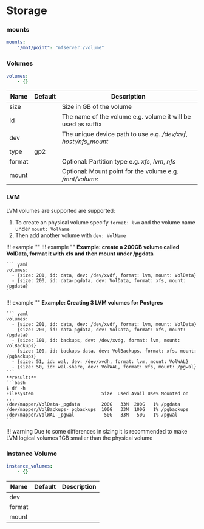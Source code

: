 # Storage

### mounts
```yaml
mounts:
    "/mnt/point": "nfserver:/volume"
```

### Volumes

```yaml
volumes:
    - {}
```

| Name   | Default | Description                                                  |
| ------ | ------- | ------------------------------------------------------------ |
| size   |         | Size in GB of the volume                                     |
| id     |         | The name of the volume e.g. volume it will be used as suffix |
| dev    |         | The unique device path to use e.g. */dev/xvf*, *host:/nfs_mount* |
| type   | gp2     |                                                              |
| format |         | Optional: Partition type e.g. *xfs*, *lvm*, *nfs*                  |
| mount  |         | Optional: Mount point for the volume e.g. */mnt/volume*        |


### LVM

LVM volumes are supported are supported:

1. To create an physical volume specify `format: lvm` and the volume name under `mount: VolName `
2. Then add another volume with `dev: VolName`

!!! example ""
    !!! example ""
    **Example: create a 200GB volume called VolData, format it with xfs and then mount under /pgdata**

    ``` yaml
    volumes:
      - {size: 201, id: data, dev: /dev/xvdf, format: lvm, mount: VolData}
      - {size: 200, id: data-pgdata, dev: VolData, format: xfs, mount: /pgdata}
    ```

!!! example ""
    **Example: Creating 3 LVM volumes for Postgres**

    ``` yaml
    volumes:
      - {size: 201, id: data, dev: /dev/xvdf, format: lvm, mount: VolData}
      - {size: 200, id: data-pgdata, dev: VolData, format: xfs, mount: /pgdata}
      - {size: 101, id: backups, dev: /dev/xvdg, format: lvm, mount: VolBackups}
      - {size: 100, id: backups-data, dev: VolBackups, format: xfs, mount: /pgbackups}
      - {size: 51, id: wal, dev: /dev/xvdh, format: lvm, mount: VolWAL}
      - {size: 50, id: wal-share, dev: VolWAL, format: xfs, mount: /pgwal}
    ```
    **result:**
    ```bash
    $ df -h
    Filesystem                         Size  Used Avail Use% Mounted on
    ...
    /dev/mapper/VolData-_pgdata        200G   33M  200G   1% /pgdata
    /dev/mapper/VolBackups-_pgbackups  100G   33M  100G   1% /pgbackups
    /dev/mapper/VolWAL-_pgwal           50G   33M   50G   1% /pgwal
    ```

!!! warning
    Due to some differences in sizing it is recommended to make LVM logical volumes 1GB smaller than the physical volume
### Instance Volume

```yaml
instance_volumes:
    - {}
```

| Name   | Default | Description |
| ------ | ------- | ----------- |
| dev    |         |             |
| format |         |             |
| mount  |         |             |